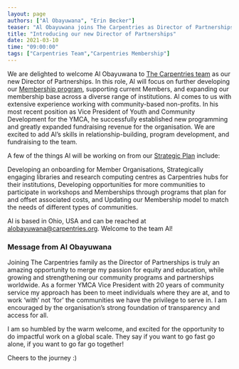 ```yaml
---
layout: page
authors: ["Al Obayuwana", "Erin Becker"]
teaser: "Al Obayuwana joins The Carpentries as Director of Partnerships"
title: "Introducing our new Director of Partnerships"
date: 2021-03-10
time: "09:00:00"
tags: ["Carpentries Team","Carpentries Membership"]
---
```


We are delighted to welcome Al Obayuwana to [The Carpentries team](https://carpentries.org/team/) as our new Director of Partnerships. In this role, Al will focus on further developing our [Membership program](https://carpentries.org/membership/), supporting current Members, and expanding our membership base across a diverse range of institutions. Al comes to us with extensive experience working with community-based non-profits. In his most recent position as Vice President of Youth and Community Development for the YMCA, he successfully established new programming and greatly expanded fundraising revenue for the organisation. We are excited to add Al’s skills in relationship-building, program development, and fundraising to the team.

A few of the things Al will be working on from our [Strategic Plan](https://carpentries.org/strategic-plan/) include:

Developing an onboarding for Member Organisations,
Strategically engaging libraries and research computing centres as Carpentries hubs for their institutions,
Developing opportunities for more communities to participate in workshops and Memberships through programs that plan for and offset associated costs, and
Updating our Membership model to match the needs of different types of communities.

Al is based in Ohio, USA and can be reached at [alobayuwana@carpentries.org](mailto:alobayuwana@carpentries.org). Welcome to the team Al!

### Message from Al Obayuwana

Joining The Carpentries family as the Director of Partnerships is truly an amazing opportunity to merge my passion for equity and education, while growing and strengthening our community programs and partnerships worldwide. As a former YMCA Vice President with 20 years of community service my approach has been to meet individuals where they are at, and to work ‘with’ not ‘for’ the communities we have the privilege to serve in. I am encouraged by the organisation’s strong foundation of transparency and access for all.

I am so humbled by the warm welcome, and excited for the opportunity to do impactful work on a global scale.  They say if you want to go fast go alone, if you want to go far go together!

Cheers to the journey :)
